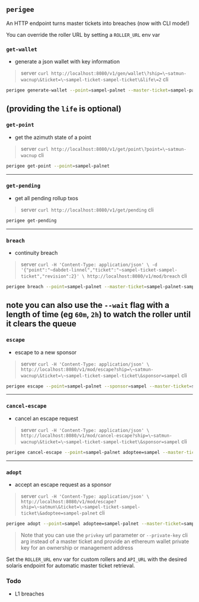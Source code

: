 ## `perigee`

An HTTP endpoint turns master tickets into breaches (now with CLI mode!)


You can override the roller URL by setting a `ROLLER_URL` env var

### `get-wallet`
- generate a json wallet with key information
> server
`curl http://localhost:8080/v1/gen/wallet\?ship=\~satmun-wacnup\&ticket=\~sampel-ticket-sampel-ticket\&life\=2`
> cli
```bash
perigee generate-wallet --point=sampel-palnet --master-ticket=sampel-palnet-sampel-palnet
```
(providing the `life` is optional)
---

### `get-point` 
- get the azimuth state of a point
> server
`curl http://localhost:8080/v1/get/point\?point=\~satmun-wacnup`
> cli
```bash
perigee get-point --point=sampel-palnet
```
---

### `get-pending`
- get all pending rollup txos
> server
`curl http://localhost:8080/v1/get/pending`
> cli
```bash
perigee get-pending
```
---

### `breach`
- continuity breach
> server
`curl -H 'Content-Type: application/json' \
    -d '{"point":"~dabdet-linnel","ticket":"~sampel-ticket-sampel-ticket","revision":2}' \
    http://localhost:8080/v1/mod/breach`
> cli
```bash
perigee breach --point=sampel-palnet --master-ticket=sampel-palnet-sampel-palnet
```
note you can also use the `--wait` flag with a length of time (eg `60m`, `2h`) to watch the roller until it clears the queue
---

### `escape`
- escape to a new sponsor
> server
`curl -H 'Content-Type: application/json' \
    http://localhost:8080/v1/mod/escape?ship=\~satmun-wacnup\&ticket=\~sampel-ticket-sampel-ticket\&sponsor=sampel`
> cli
```bash
perigee escape --point=sampel-palnet --sponsor=sampel --master-ticket=sampel-palnet-sampel-palnet
```
---

### `cancel-escape`
- cancel an escape request
> server
`curl -H 'Content-Type: application/json' \
    http://localhost:8080/v1/mod/cancel-escape?ship=\~satmun-wacnup\&ticket=\~sampel-ticket-sampel-ticket\&sponsor=sampel`
> cli
```bash
perigee cancel-escape --point=sampel-palnet adoptee=sampel --master-ticket=sampel-palnet-sampel-palnet
```
---

### `adopt`
- accept an escape request as a sponsor
> server
`curl -H 'Content-Type: application/json' \
    http://localhost:8080/v1/mod/escape?ship=\~satmun\&ticket=\~sampel-ticket-sampel-ticket\&adoptee=sampel-palnet`
> cli
```bash
perigee adopt --point=sampel adoptee=sampel-palnet --master-ticket=sampel-palnet-sampel-palnet
```

> Note that you can use the `privkey` url parameter or `--private-key` cli arg instead of a master ticket and provide an ethereum wallet private key for an ownership or management address

Set the `ROLLER_URL` env var for custom rollers and `API_URL` with the desired solaris endpoint for automatic master ticket retrieval.

### Todo

- L1 breaches
